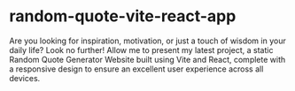 # random-quote-vite-react-app
Are you looking for inspiration, motivation, or just a touch of wisdom in your daily life? Look no further! Allow me to present my latest project, a static Random Quote Generator Website built using Vite and React, complete with a responsive design to ensure an excellent user experience across all devices.
